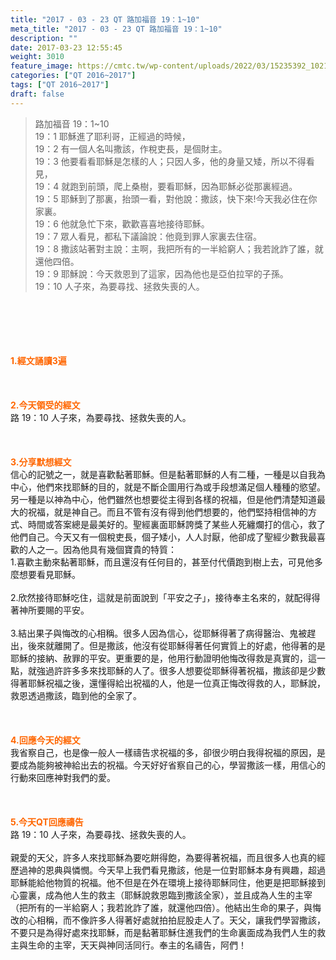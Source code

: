 ```yaml
---
title: "2017 - 03 - 23 QT 路加福音 19：1~10"
meta_title: "2017 - 03 - 23 QT 路加福音 19：1~10"
description: ""
date: 2017-03-23 12:55:45
weight: 3010
feature_image: https://cmtc.tw/wp-content/uploads/2022/03/15235392_10211799862337740_180693556567566654_o-1.webp
categories: ["QT 2016~2017"]
tags: ["QT 2016~2017"]
draft: false
---
```


<blockquote>路加福音 19：1~10<br />
19：1 耶穌進了耶利哥，正經過的時候，<br />
19：2 有一個人名叫撒該，作稅吏長，是個財主。<br />
19：3 他要看看耶穌是怎樣的人；只因人多，他的身量又矮，所以不得看見，<br />
19：4 就跑到前頭，爬上桑樹，要看耶穌，因為耶穌必從那裏經過。<br />
19：5 耶穌到了那裏，抬頭一看，對他說：撒該，快下來!今天我必住在你家裏。<br />
19：6 他就急忙下來，歡歡喜喜地接待耶穌。<br />
19：7 眾人看見，都私下議論說：他竟到罪人家裏去住宿。<br />
19：8 撒該站著對主說：主啊，我把所有的一半給窮人；我若訛詐了誰，就還他四倍。<br />
19：9 耶穌說：今天救恩到了這家，因為他也是亞伯拉罕的子孫。<br />
19：10 人子來，為要尋找、拯救失喪的人。</blockquote><br />
&nbsp;<br />
<br />
&nbsp;<br />
<br />
<span style="color: #ff6600;"><strong>1.</strong><strong>經文誦讀3遍</strong></span><br />
<br />
<span style="color: #ff6600;"><strong> </strong></span><br />
<br />
<span style="color: #ff6600;"><strong>2.</strong><strong>今天領受的經文<br />
</strong></span>路 19：10 人子來，為要尋找、拯救失喪的人。<br />
<br />
&nbsp;<br />
<br />
<span style="color: #ff6600;"><strong>3.</strong><strong>分享默想經文<br />
</strong></span>信心的記號之一，就是喜歡黏著耶穌。但是黏著耶穌的人有二種，一種是以自我為中心，他們來找耶穌的目的，就是不斷企圖用行為或手段想滿足個人種種的慾望。另一種是以神為中心，他們雖然也想要從主得到各樣的祝福，但是他們清楚知道最大的祝福，就是神自己。而且不管有沒有得到他們想要的，他們堅持相信神的方式、時間或答案總是最美好的。聖經裏面耶穌誇獎了某些人死纏爛打的信心，救了他們自己。今天又有一個稅吏長，個子矮小，人人討厭，他卻成了聖經少數我最喜歡的人之一。因為他具有幾個寶貴的特質：<br />
1.喜歡主動來黏著耶穌，而且還沒有任何目的，甚至付代價跑到樹上去，可見他多麼想要看見耶穌。<br />
<br />
2.欣然接待耶穌吃住，這就是前面說到「平安之子」，接待奉主名來的，就配得得著神所要賜的平安。<br />
<br />
3.結出果子與悔改的心相稱。很多人因為信心，從耶穌得著了病得醫治、鬼被趕出，後來就離開了。但是撒該，他沒有從耶穌得著任何實質上的好處，他得著的是耶穌的接納、赦罪的平安。更重要的是，他用行動證明他悔改得救是真實的，這一點，就強過許許多多來找耶穌的人了。很多人想要從耶穌得著祝福，撒該卻是少數得著耶穌祝福之後，還懂得給出祝福的人，他是一位真正悔改得救的人，耶穌說，救恩透過撒該，臨到他的全家了。<br />
<br />
&nbsp;<br />
<br />
<span style="color: #ff6600;"><strong>4.</strong><strong>回應今天的經文<br />
</strong></span>我省察自己，也是像一般人一樣禱告求祝福的多，卻很少明白我得祝福的原因，是要成為能夠被神給出去的祝福。今天好好省察自己的心，學習撒該一樣，用信心的行動來回應神對我們的愛。<br />
<br />
&nbsp;<br />
<br />
<span style="color: #ff6600;"><strong>5.</strong></span><strong><span style="color: #ff6600;">今天QT回應禱告<br />
</span></strong>路 19：10 人子來，為要尋找、拯救失喪的人。<br />
<br />
親愛的天父，許多人來找耶穌為要吃餅得飽，為要得著祝福，而且很多人也真的經歷過神的恩典與憐憫。今天早上我們看見撒該，他是一位對耶穌本身有興趣，超過耶穌能給他物質的祝福。他不但是在外在環境上接待耶穌同住，他更是把耶穌接到心靈裏，成為他人生的救主（耶穌說救恩臨到撒該全家），並且成為人生的主宰（把所有的一半給窮人；我若訛詐了誰，就還他四倍）。他結出生命的果子，與悔改的心相稱，而不像許多人得著好處就拍拍屁股走人了。天父，讓我們學習撒該，不要只是為得好處來找耶穌，而是黏著耶穌住進我們的生命裏面成為我們人生的救主與生命的主宰，天天與神同活同行。奉主的名禱告，阿們！<br />
<br />
&nbsp;<br />
<br />
&nbsp;<br />
<br />
&nbsp;<br />
<br />
<strong><span style="color: #ff6600;"> </span></strong>
        